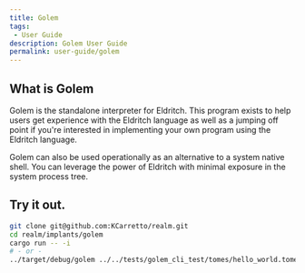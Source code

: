 ```yaml
---
title: Golem
tags: 
 - User Guide
description: Golem User Guide
permalink: user-guide/golem
---
```

## What is Golem
Golem is the standalone interpreter for Eldritch.
This program exists to help users get experience with the Eldritch language as well as a jumping off point if you're interested in implementing your own program using the Eldritch language.

Golem can also be used operationally as an alternative to a system native shell.
You can leverage the power of Eldritch with minimal exposure in the system process tree.

## Try it out.
```bash
git clone git@github.com:KCarretto/realm.git
cd realm/implants/golem
cargo run -- -i
# - or - 
../target/debug/golem ../../tests/golem_cli_test/tomes/hello_world.tome
```